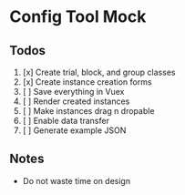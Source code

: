 # Config Tool Mock

## Todos
1. [x] Create trial, block, and group classes
2. [x] Create instance creation forms
3. [ ] Save everything in Vuex
4. [ ] Render created instances
5. [ ] Make instances drag n dropable
6. [ ] Enable data transfer
7. [ ] Generate example JSON

## Notes
- Do not waste time on design
